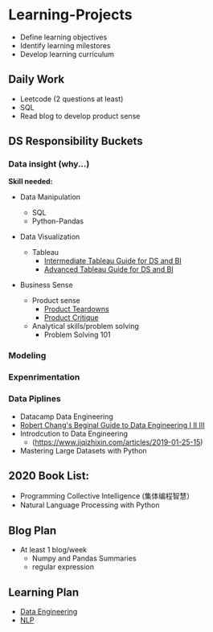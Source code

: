 # Learning-Projects
* Define learning objectives
* Identify learning milestores
* Develop learning curriculum

## Daily Work
* Leetcode (2 questions at least)
* SQL
* Read blog to develop product sense

## DS Responsibility Buckets
### Data insight (why...)
**Skill needed:**
* Data Manipulation 
  * SQL
  * Python-Pandas

* Data Visualization
  * Tableau
    * [Intermediate Tableau Guide for DS and BI](https://www.analyticsvidhya.com/blog/2018/01/tableau-for-intermediate-data-science/)
    * [Advanced Tableau Guide for DS and BI](https://www.analyticsvidhya.com/blog/2018/06/comprehensive-data-science-machine-learning-interview-guide/)

* Business Sense
  * Product sense
    * [Product Teardowns](https://medium.com/we-are-yammer/product-teardowns-at-yammer-e2c4d5f0e2ff)
    * [Product Critique](https://medium.com/the-year-of-the-looking-glass/how-to-do-a-product-critique-98b657050638)
  * Analytical skills/problem solving
    * Problem Solving 101

### Modeling

### Expenrimentation

### Data Piplines
* Datacamp Data Engineering
* [Robert Chang's Beginal Guide to Data Engineering I II III](https://medium.com/@rchang/a-beginners-guide-to-data-engineering-part-i-4227c5c457d7)
* Introdcution to Data Engineering
  * (https://www.jiqizhixin.com/articles/2019-01-25-15)
* Mastering Large Datasets with Python


## 2020 Book List:
* Programming Collective Intelligence (集体编程智慧）
* Natural Language Processing with Python

## Blog Plan
* At least 1 blog/week
  * Numpy and Pandas Summaries  
  * regular expression

## Learning Plan
* [Data Engineering](https://www.jiqizhixin.com/articles/2019-01-25-15)
* [NLP](https://www.analyticsvidhya.com/blog/2018/02/the-different-methods-deal-text-data-predictive-python/)
